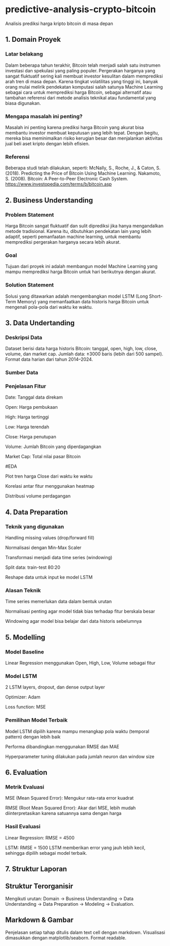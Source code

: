 # predictive-analysis-crypto-bitcoin
Analisis prediksi harga kripto bitcoin di masa depan

## 1. Domain Proyek
### Latar belakang

Dalam beberapa tahun terakhir, Bitcoin telah menjadi salah satu instrumen investasi dan spekulasi yang paling populer. Pergerakan harganya yang sangat fluktuatif sering kali membuat investor kesulitan dalam memprediksi arah tren di masa depan. Karena tingkat volatilitas yang tinggi ini, banyak orang mulai melirik pendekatan komputasi salah satunya Machine Learning sebagai cara untuk memprediksi harga Bitcoin, sebagai alternatif atau tambahan referensi dari metode analisis teknikal atau fundamental yang biasa digunakan.

### Mengapa masalah ini penting?
Masalah ini penting karena prediksi harga Bitcoin yang akurat bisa membantu investor membuat keputusan yang lebih tepat. Dengan begitu, mereka bisa meminimalkan risiko kerugian besar dan menjalankan aktivitas jual beli aset kripto dengan lebih efisien.

### Referensi
Beberapa studi telah dilakukan, seperti:
McNally, S., Roche, J., & Caton, S. (2018). Predicting the Price of Bitcoin Using Machine Learning.
Nakamoto, S. (2008). Bitcoin: A Peer-to-Peer Electronic Cash System.
https://www.investopedia.com/terms/b/bitcoin.asp

## 2. Business Understanding

### Problem Statement
Harga Bitcoin sangat fluktuatif dan sulit diprediksi jika hanya mengandalkan metode tradisional. Karena itu, dibutuhkan pendekatan lain yang lebih adaptif, seperti pemanfaatan machine learning, untuk membantu memprediksi pergerakan harganya secara lebih akurat.

### Goal
Tujuan dari proyek ini adalah membangun model Machine Learning yang mampu memprediksi harga Bitcoin untuk hari berikutnya dengan akurat.

### Solution Statement
Solusi yang ditawarkan adalah mengembangkan model LSTM (Long Short-Term Memory) yang memanfaatkan data historis harga Bitcoin untuk mengenali pola-pola dari waktu ke waktu.

## 3. Data Undertanding

### Deskripsi Data
Dataset berisi data harga historis Bitcoin: tanggal, open, high, low, close, volume, dan market cap.
Jumlah data: ±3000 baris (lebih dari 500 sampel).
Format data harian dari tahun 2014–2024.

### Sumber Data

### Penjelasan Fitur
Date: Tanggal data direkam

Open: Harga pembukaan

High: Harga tertinggi

Low: Harga terendah

Close: Harga penutupan

Volume: Jumlah Bitcoin yang diperdagangkan

Market Cap: Total nilai pasar Bitcoin

#EDA

Plot tren harga Close dari waktu ke waktu

Korelasi antar fitur menggunakan heatmap

Distribusi volume perdagangan

## 4. Data Preparation

### Teknik yang digunakan

Handling missing values (drop/forward fill)

Normalisasi dengan Min-Max Scaler

Transformasi menjadi data time series (windowing)

Split data: train-test 80:20

Reshape data untuk input ke model LSTM

### Alasan Teknik

Time series memerlukan data dalam bentuk urutan

Normalisasi penting agar model tidak bias terhadap fitur berskala besar

Windowing agar model bisa belajar dari data historis sebelumnya

## 5. Modelling

### Model Baseline

Linear Regression menggunakan Open, High, Low, Volume sebagai fitur

### Model LSTM

2 LSTM layers, dropout, dan dense output layer

Optimizer: Adam

Loss function: MSE

### Pemilihan Model Terbaik

Model LSTM dipilih karena mampu menangkap pola waktu (temporal pattern) dengan lebih baik

Performa dibandingkan menggunakan RMSE dan MAE

Hyperparameter tuning dilakukan pada jumlah neuron dan window size

## 6. Evaluation

### Metrik Evaluasi

MSE (Mean Squared Error): Mengukur rata-rata error kuadrat

RMSE (Root Mean Squared Error): Akar dari MSE, lebih mudah diinterpretasikan karena satuannya sama dengan harga

### Hasil Evaluasi

Linear Regression: RMSE = 4500

LSTM: RMSE = 1500
LSTM memberikan error yang jauh lebih kecil, sehingga dipilih sebagai model terbaik.

## 7. Struktur Laporan

## Struktur Terorganisir
Mengikuti urutan: Domain → Business Understanding → Data Understanding → Data Preparation → Modeling → Evaluation.

## Markdown & Gambar
Penjelasan setiap tahap ditulis dalam text cell dengan markdown. Visualisasi dimasukkan dengan matplotlib/seaborn. Format readable.











